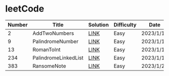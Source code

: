 # leetCode
|  Number  |  Title  |  Solution  |  Difficulty  | Date
| ---- | ---- | ---- | ---- | ---- |
|  2  |  AddTwoNumbers  | [LINK](https://github.com/nemurin/leetCode/blob/master/java/2.AddTwoNumbers/AddTwoNumbers.java)   |  Easy  |  2023/1/12  |
|  9  |  PalindromeNumber  | [LINK](https://github.com/nemurin/leetCode/tree/master/java/9.PalindromeNumber)   |  Easy  |  2023/1/18  |
|  13  |  RomanToInt  | [LINK](https://github.com/nemurin/leetCode/blob/master/java/13.RomanToInteger/RomanToInteger.java)   |  Easy  |  2023/1/11  |
|  234  |  PalindromeLinkedList  | [LINK](https://github.com/nemurin/leetCode/tree/master/java/234.PalindromeLinkedList)   |  Easy  |  2023/1/18  |
|  383  |  RansomeNote  | [LINK](https://github.com/nemurin/leetCode/tree/master/java/383.RansomNote)   |  Easy  |  2023/1/24  |
